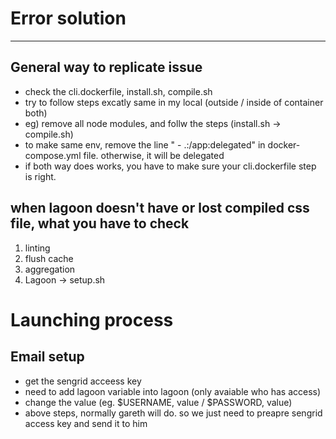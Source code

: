 # Error solution
---

## General way to replicate issue
- check the cli.dockerfile, install.sh, compile.sh
- try to follow steps excatly same in my local (outside / inside of container both)
- eg) remove all node modules, and follw the steps (install.sh -> compile.sh)
- to make same env, remove the line "  - .:/app:delegated" in docker-compose.yml file. otherwise, it will be delegated
- if both way does works, you have to make sure your cli.dockerfile step is right.

## when lagoon doesn't have or lost compiled css file, what you have to check
1. linting
2. flush cache
3. aggregation
4. Lagoon -> setup.sh


# Launching process
## Email setup
- get the sengrid acceess key
- need to add lagoon variable into lagoon (only avaiable who has access)
- change the value (eg. $USERNAME, value / $PASSWORD, value) 
- above steps, normally gareth will do. so we just need to preapre sengrid access key and send it to him 